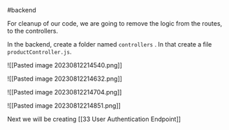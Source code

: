 #backend 

For cleanup of our code, we are going to remove the logic from the routes, to the controllers.

In the backend, create a folder named `controllers` .
In that create a file `productController.js`.

![[Pasted image 20230812214540.png]]

![[Pasted image 20230812214632.png]]

![[Pasted image 20230812214704.png]]

![[Pasted image 20230812214851.png]]

Next we will be creating [[33 User Authentication Endpoint]]